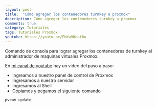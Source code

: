 ```yaml
---
layout: post
title:  "Cómo agregar los contenedores turnkey a proxmox"
description: Cómo agregar los contenedores turnkey a proxmox
comments: true
category: Tutoriales
tags: Tutoriales Proxmox
youtube: https://youtu.be/EbKw0Dcaf6o
---
```

Comando de consola para lograr agregar los contenedores de turnkey al administrador de maquinas virtuales Proxmox.

En <a target="_blank" href="{{ page.youtube }}">mi canal de youtube</a> hay un video del paso a paso:

* Ingreamos a nuestro panel de control de Proxmox
* Ingresamos a nuestro servidor
* Ingresamos al Shell
* Copiamos y pegamos el siguiente comando

```C#
pveam update
```

